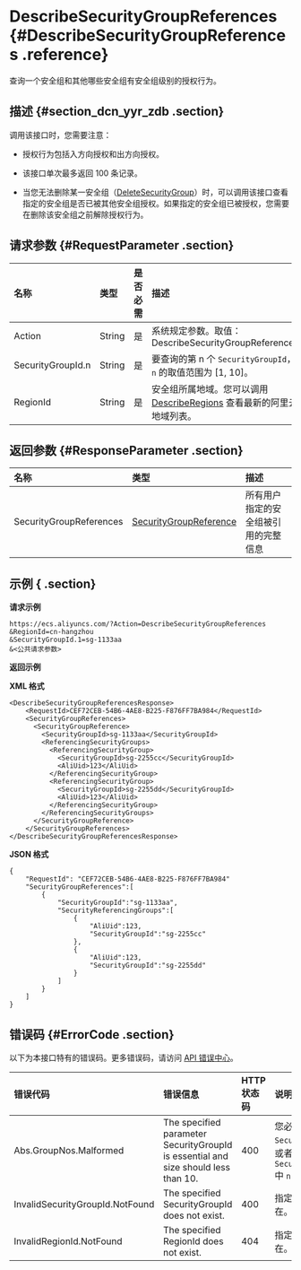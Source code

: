 # DescribeSecurityGroupReferences {#DescribeSecurityGroupReferences .reference}

查询一个安全组和其他哪些安全组有安全组级别的授权行为。

## 描述 {#section_dcn_yyr_zdb .section}

调用该接口时，您需要注意：

-   授权行为包括入方向授权和出方向授权。

-   该接口单次最多返回 100 条记录。

-   当您无法删除某一安全组（[DeleteSecurityGroup](cn.zh-CN/API参考/安全组/DeleteSecurityGroup.md#)）时，可以调用该接口查看指定的安全组是否已被其他安全组授权。如果指定的安全组已被授权，您需要在删除该安全组之前解除授权行为。


## 请求参数 {#RequestParameter .section}

|名称|类型|是否必需|描述|
|:-|:-|:---|:-|
|Action|String|是|系统规定参数。取值：DescribeSecurityGroupReferences|
|SecurityGroupId.n|String|是|要查询的第 n 个 `SecurityGroupId`，`n` 的取值范围为 \[1, 10\]。|
|RegionId|String|是|安全组所属地域。您可以调用 [DescribeRegions](cn.zh-CN/API参考/地域/DescribeRegions.md#) 查看最新的阿里云地域列表。|

## 返回参数 {#ResponseParameter .section}

|名称|类型|描述|
|:-|:-|:-|
|SecurityGroupReferences|[SecurityGroupReference](cn.zh-CN/API参考/数据类型/SecurityGroupReference.md#)|所有用户指定的安全组被引用的完整信息|

## 示例 { .section}

**请求示例** 

```
https://ecs.aliyuncs.com/?Action=DescribeSecurityGroupReferences
&RegionId=cn-hangzhou
&SecurityGroupId.1=sg-1133aa
&<公共请求参数>
```

**返回示例** 

**XML 格式**

```
<DescribeSecurityGroupReferencesResponse>
    <RequestId>CEF72CEB-54B6-4AE8-B225-F876FF7BA984</RequestId>
    <SecurityGroupReferences>
      <SecurityGroupReference>
        <SecurityGroupId>sg-1133aa</SecurityGroupId>
        <ReferencingSecurityGroups>
          <ReferencingSecurityGroup>
            <SecurityGroupId>sg-2255cc</SecurityGroupId>
            <AliUid>123</AliUid>
          </ReferencingSecurityGroup>
          <ReferencingSecurityGroup>
            <SecurityGroupId>sg-2255dd</SecurityGroupId>
            <AliUid>123</AliUid>
          </ReferencingSecurityGroup>
        </ReferencingSecurityGroups>
      </SecurityGroupReference>
    </SecurityGroupReferences>
</DescribeSecurityGroupReferencesResponse>
```

 **JSON 格式** 

```
{
    "RequestId": "CEF72CEB-54B6-4AE8-B225-F876FF7BA984"
    "SecurityGroupReferences":[
        {
            "SecurityGroupId":"sg-1133aa",
            "SecurityReferencingGroups":[
                {
                    "AliUid":123,
                    "SecurityGroupId":"sg-2255cc"
                },
                {
                    "AliUid":123,
                    "SecurityGroupId":"sg-2255dd"
                }
            ]
        }
    ]
}
```

## 错误码 {#ErrorCode .section}

以下为本接口特有的错误码。更多错误码，请访问 [API 错误中心](https://error-center.aliyun.com/status/product/Ecs)。

|错误代码|错误信息|HTTP 状态码|说明|
|:---|:---|:-------|:-|
|Abs.GroupNos.Malformed|The specified parameter SecurityGroupId is essential and size should less than 10.|400|您必须输入参数 `SecurityGroupId.n`。或者 `SecurityGroupId.n` 中 `n` 不能超过 10。|
|InvalidSecurityGroupId.NotFound|The specified SecurityGroupId does not exist.|400|指定的安全组 ID 不存在。|
|InvalidRegionId.NotFound|The specified RegionId does not exist.|404|指定的 `RegionId` 不存在。|

